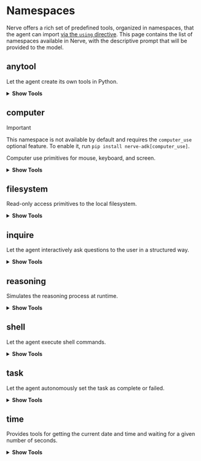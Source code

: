 # Namespaces

Nerve offers a rich set of predefined tools, organized in namespaces, that the agent can import [via the `using` directive](index.md#usage). This page contains the list of namespaces available in Nerve, with the descriptive prompt that will be provided to the model.

## anytool

Let the agent create its own tools in Python.

<details>
<summary><b>Show Tools</b></summary>

### `create_tool`

<pre>Create a new tool or redefine an existing one by defining it as an annotated Python function.
    Use this tool to implement the missing functionalities you need to perform your task.</pre>

**Parameters**

* `code` <i>(<class 'str'>)</i>: The Python code to create the tool.
</details>

## computer

> [!IMPORTANT]
> This namespace is not available by default and requires the `computer_use` optional feature.
> To enable it, run `pip install nerve-adk[computer_use]`.

Computer use primitives for mouse, keyboard, and screen.

<details>
<summary><b>Show Tools</b></summary>

### `get_cursor_position`

<pre>Get the current mouse position.</pre>

### `keyboard_press_hotkeys`

<pre>Press one or more hotkeys on the keyboard.</pre>

**Parameters**

* `keys` <i>(<class 'str'>)</i>: The hotkey sequence to press (like 'ctrl+shift+cmd+space')
### `keyboard_type`

<pre>Type the given text on the keyboard.</pre>

**Parameters**

* `text` <i>(<class 'str'>)</i>: The text to type
### `mouse_double_click`

<pre>Double click the left mouse button at the current mouse position.</pre>

### `mouse_left_click`

<pre>Click the left mouse button at the current mouse position.</pre>

### `mouse_left_click_drag`

<pre>Click and drag the left mouse button from the current mouse position to the given coordinates.</pre>

**Parameters**

* `x` <i>(<class 'int'>)</i>: The x coordinate to move to
* `y` <i>(<class 'int'>)</i>: The y coordinate to move to
### `mouse_middle_click`

<pre>Click the middle mouse button at the current mouse position.</pre>

### `mouse_move`

<pre>Move the mouse to the given coordinates.</pre>

**Parameters**

* `x` <i>(<class 'int'>)</i>: The x coordinate to move to
* `y` <i>(<class 'int'>)</i>: The y coordinate to move to
### `mouse_right_click`

<pre>Click the right mouse button at the current mouse position.</pre>

### `mouse_scroll`

<pre>Scroll the mouse wheel in the given direction.</pre>

**Parameters**

* `x` <i>(<class 'int'>)</i>: The x coordinate to move to
* `y` <i>(<class 'int'>)</i>: The y coordinate to move to
### `screenshot`

<pre>Take a screenshot of the current screen.</pre>

</details>

## filesystem

Read-only access primitives to the local filesystem.

<details>
<summary><b>Show Tools</b></summary>

### `list_folder_contents`

<pre>List the contents of a folder on disk.</pre>

**Parameters**

* `path` <i>(<class 'str'>)</i>: The path to the folder to list
### `read_file`

<pre>Read the contents of a file from disk.</pre>

**Parameters**

* `path` <i>(<class 'str'>)</i>: The path to the file to read
</details>

## inquire

Let the agent interactively ask questions to the user in a structured way.

<details>
<summary><b>Show Tools</b></summary>

### `ask_for_confirmation`

<pre>Ask a confirmation question to the user.</pre>

**Parameters**

* `question` <i>(<class 'str'>)</i>: The question to ask the user.
* `default` <i>(<class 'bool'>)</i>: The default answer to the question.
### `ask_for_multiple_choice`

<pre>Ask a multiple choice question to the user.</pre>

**Parameters**

* `question` <i>(<class 'str'>)</i>: The question to ask the user.
* `choices` <i>(list[str])</i>: The choices to offer the user.
### `ask_for_single_choice`

<pre>Ask a single choice question to the user.</pre>

**Parameters**

* `question` <i>(<class 'str'>)</i>: The question to ask the user.
* `choices` <i>(list[str])</i>: The choices to offer the user.
### `ask_question`

<pre>Ask a question to the user.</pre>

**Parameters**

* `question` <i>(<class 'str'>)</i>: The question to ask the user.
</details>

## reasoning

Simulates the reasoning process at runtime.

<details>
<summary><b>Show Tools</b></summary>

### `clear_thoughts`

<pre>If the reasoning process proved wrong, inconsistent or ineffective, clear your thoughts and start again.</pre>

### `think`

<pre>Adhere strictly to this reasoning framework, ensuring thoroughness, precision, and logical rigor.

    ## Problem Decomposition

    Break the query into discrete, sequential steps.
    Explicitly state assumptions and context.

    ## Stepwise Analysis

    Address each step individually.
    Explain the rationale, principles, or rules applied (e.g., mathematical laws, linguistic conventions).
    Use examples, analogies, or intermediate calculations to illustrate reasoning.

    ## Validation & Error Checking

    Verify logical consistency at each step.
    Flag potential oversights, contradictions, or edge cases.
    Confirm numerical accuracy (e.g., recompute calculations).

    ## Synthesis & Conclusion

    Integrate validated steps into a coherent solution.
    Summarize key insights and ensure the conclusion directly addresses the original query.</pre>

**Parameters**

* `thought` <i>(<class 'str'>)</i>: A thought to think about
</details>

## shell

Let the agent execute shell commands.

<details>
<summary><b>Show Tools</b></summary>

### `shell`

<pre>Execute a shell command on the local computer and return the output. Non interactive shell with a timeout of 30 seconds.</pre>

**Parameters**

* `command` <i>(<class 'str'>)</i>: The shell command to execute
</details>

## task

Let the agent autonomously set the task as complete or failed.

<details>
<summary><b>Show Tools</b></summary>

### `task_complete_success`

<pre>When your objective has been reached use this tool to set the task as complete.</pre>

**Parameters**

* `reason` <i>(str | None)</i>: Optional reason why the task is complete or report of conclusive information.
### `task_failed`

<pre>Use this tool if you determine that the given goal or task is impossible given the information you have.</pre>

**Parameters**

* `reason` <i>(<class 'str'>)</i>: The reason why the task is impossible
</details>

## time

Provides tools for getting the current date and time and waiting for a given number of seconds.

<details>
<summary><b>Show Tools</b></summary>

### `current_time_and_date`

<pre>Get the current date and time.</pre>

### `wait`

<pre>Wait for a given number of seconds.</pre>

**Parameters**

* `seconds` <i>(<class 'int'>)</i>: The number of seconds to wait
</details>

